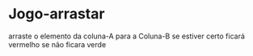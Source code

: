 # Jogo-arrastar

arraste o elemento da coluna-A para a Coluna-B se estiver certo ficará vermelho se não ficara verde
